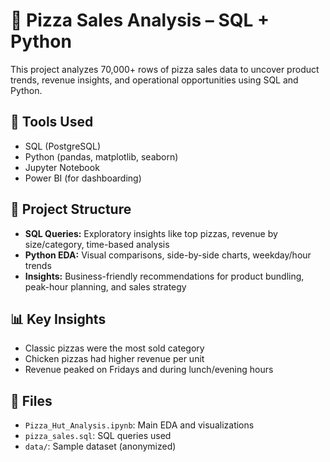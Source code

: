 # 🍕 Pizza Sales Analysis – SQL + Python

This project analyzes 70,000+ rows of pizza sales data to uncover product trends, revenue insights, and operational opportunities using SQL and Python.

## 🔧 Tools Used
- SQL (PostgreSQL)
- Python (pandas, matplotlib, seaborn)
- Jupyter Notebook
- Power BI (for dashboarding)

## 📁 Project Structure
- **SQL Queries:** Exploratory insights like top pizzas, revenue by size/category, time-based analysis
- **Python EDA:** Visual comparisons, side-by-side charts, weekday/hour trends
- **Insights:** Business-friendly recommendations for product bundling, peak-hour planning, and sales strategy

## 📊 Key Insights
- Classic pizzas were the most sold category
- Chicken pizzas had higher revenue per unit
- Revenue peaked on Fridays and during lunch/evening hours

## 📂 Files
- `Pizza_Hut_Analysis.ipynb`: Main EDA and visualizations
- `pizza_sales.sql`: SQL queries used
- `data/`: Sample dataset (anonymized)
